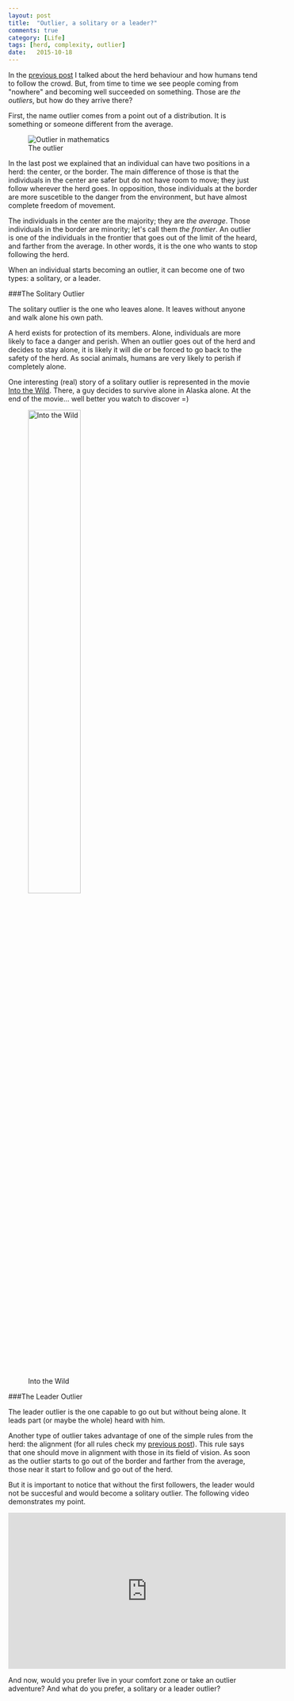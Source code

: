 ```yaml
---
layout: post
title:  "Outlier, a solitary or a leader?"
comments: true
category: [Life]
tags: [herd, complexity, outlier]
date:   2015-10-18
---
```


<p class="intro"><span class="dropcap">I</span>n the <a href="http://biancapereira.me/blog/the-herd-behaviour-and-the-comfort-zone/">previous post</a> I talked about the herd behaviour and how humans tend to follow the crowd. But, from time to time we see people coming from "nowhere" and becoming well succeeded on something. Those are <i>the outliers</i>, but how do they arrive there?</p>

First, the name outlier comes from a point out of a distribution. It is something or someone different from the average.

<figure>
  <link rel="img_src" href="http://i0.wp.com/flowingdata.com/wp-content/uploads/2014/09/outlier.gif" />
  <img src="http://i0.wp.com/flowingdata.com/wp-content/uploads/2014/09/outlier.gif" alt="Outlier in mathematics"> 
  <figcaption>The outlier</figcaption> 
</figure>

In the last post we explained that an individual can have two positions in a herd: the center, or the border. The main difference of those is that the individuals in the center are safer but do not have room to move; they just follow wherever the herd goes. In opposition, those individuals at the border are more suscetible to the danger from the environment, but have almost complete freedom of movement.

The individuals in the center are the majority; they are *the average*. Those individuals in the border are minority; let's call them *the frontier*. An outlier is one of the individuals in the frontier that goes out of the limit of the heard, and farther from the average. In other words, it is the one who wants to stop following the herd.

When an individual starts becoming an outlier, it can become one of two types: a solitary, or a leader.

###The Solitary Outlier

The solitary outlier is the one who leaves alone. It leaves without anyone and walk alone his own path.

A herd exists for protection of its members. Alone, individuals are more likely to face a danger and perish. When an outlier goes out of the herd and decides to stay alone, it is likely it will die or be forced to go back to the safety of the herd. As social animals, humans are very likely to perish if completely alone.

One interesting (real) story of a solitary outlier is represented in the movie [Into the Wild](http://www.imdb.com/title/tt0758758/?ref_=nv_sr_1). There, a guy decides to survive alone in Alaska alone. At the end of the movie... well better you watch to discover =)

<figure>
  <link rel="img_src" href="http://biancapereira.me/assets/img/into-the-wild.jpg" />
  <img src="{{ '/assets/img/into-the-wild.jpg' | prepend: site.baseurl }}" height="50%" alt="Into the Wild"> 
  <figcaption>Into the Wild</figcaption> 
</figure>

###The Leader Outlier

The leader outlier is the one capable to go out but without being alone. It leads part (or maybe the whole) heard with him.

Another type of outlier takes advantage of one of the simple rules from the herd: the alignment (for all rules check my [previous post](http://biancapereira.me/blog/the-herd-behaviour-and-the-comfort-zone/)). This rule says that one should move in alignment with those in its field of vision. As soon as the outlier starts to go out of the border and farther from the average, those near it start to follow and go out of the herd.

But it is important to notice that without the first followers, the leader would not be succesful and would become a solitary outlier. The following video demonstrates my point.

<center><iframe width="560" height="315" src="https://www.youtube.com/embed/fW8amMCVAJQ?rel=0&amp;showinfo=0" frameborder="0" allowfullscreen></iframe></center>

And now, would you prefer live in your comfort zone or take an outlier adventure? And what do you prefer, a solitary or a leader outlier?